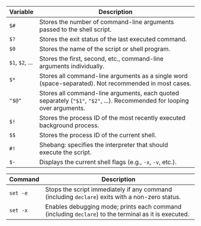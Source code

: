

| Variable | Description |
|----------|-------------|
| `$#`     | Stores the number of command-line arguments passed to the shell script. |
| `$?`     | Stores the exit status of the last executed command. |
| `$0`     | Stores the name of the script or shell program. |
| `$1`, `$2`, ... | Stores the first, second, etc., command-line arguments individually. |
| `$*`     | Stores all command-line arguments as a single word (space-separated). Not recommended in most cases. |
| `"$@"`   | Stores all command-line arguments, each quoted separately (`"$1"`, `"$2"`, ...). Recommended for looping over arguments. |
| `$!`     | Stores the process ID of the most recently executed background process. |
| `$$`     | Stores the process ID of the current shell. |
| `#!`     | Shebang: specifies the interpreter that should execute the script. |
| `$-`     | Displays the current shell flags (e.g., `-x`, `-v`, etc.). |


| Command         | Description |
|----------------|-------------|
| `set -e`        | Stops the script immediately if any command (including `declare`) exits with a non-zero status. |
| `set -x`        | Enables debugging mode; prints each command (including `declare`) to the terminal as it is executed. |

